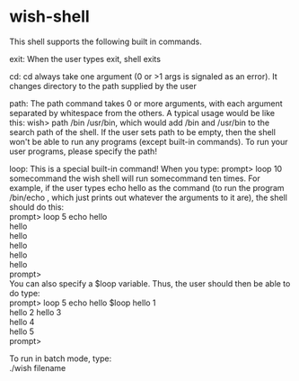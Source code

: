 # wish-shell

This shell supports the following built in commands.

exit: When the user types exit, shell exits

cd: cd always take one argument (0 or >1 args is signaled as an error). It changes directory to the path supplied by the user

path: The path command takes 0 or more arguments, with each argument separated by whitespace from the others. A typical usage would be like this: wish> path /bin /usr/bin, which would add /bin and /usr/bin to the search path of the shell. If the user sets path to be empty, then the shell won't be able to run any programs (except built-in commands). To run your user programs, please specify the path!

loop: This is a special built-in command! When you type:
prompt> loop 10 somecommand
the wish shell will run somecommand ten times.
For example, if the user types echo hello as the command (to run the program /bin/echo , which just prints out whatever the arguments to it are), the shell should do this:  
prompt> loop 5 echo hello  
hello   
hello  
hello   
hello  
hello  
prompt>  
You can also specify a $loop variable. Thus, the user should then be able to do type:   
prompt> loop 5 echo hello $loop 
hello 1  
hello 2 
hello 3  
hello 4  
hello 5   
prompt>  

To run in batch mode, type:  
./wish filename
